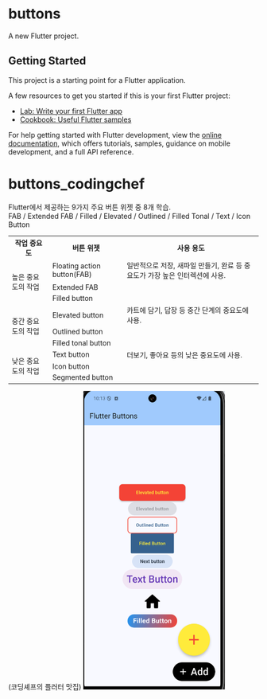 # buttons

A new Flutter project.

## Getting Started

This project is a starting point for a Flutter application.

A few resources to get you started if this is your first Flutter project:

- [Lab: Write your first Flutter app](https://docs.flutter.dev/get-started/codelab)
- [Cookbook: Useful Flutter samples](https://docs.flutter.dev/cookbook)

For help getting started with Flutter development, view the
[online documentation](https://docs.flutter.dev/), which offers tutorials,
samples, guidance on mobile development, and a full API reference.
# buttons_codingchef

Flutter에서 제공하는 9가지 주요 버튼 위젯 중 8개 학습.   
FAB / Extended FAB / Filled / Elevated / Outlined / Filled Tonal / Text / Icon Button   

<table>
  <tr>
    <th>작업 중요도</th>
    <th>버튼 위젯</th>
    <th>사용 용도</th>
  </tr>
  <tr>
    <td rowspan="3">높은 중요도의 작업</td>
    <td>Floating action button(FAB)</td>
    <td rowsapn="3">일반적으로 저장, 새파일 만들기, 완료 등 중요도가 가장 높은 인터렉션에 사용.</td>
  </tr>
  <tr>
    <td>Extended FAB</td>
  </tr>
    <tr>
    <td>Filled button</td>
  </tr>
    <tr>
    <td rowspan="3">중간 중요도의 작업</td>
    <td>Elevated button</td>
    <td rowsapn="3">카트에 담기, 답장 등 중간 단계의 중요도에 사용.</td>
  </tr>
  <tr>
    <td>Outlined button</td>
  </tr>
    <tr>
    <td>Filled tonal button</td>
  </tr>
    <tr>
    <td rowspan="3">낮은 중요도의 작업</td>
    <td>Text button</td>
    <td rowsapn="3">더보기, 좋아요 등의 낮은 중요도에 사용.</td>
  </tr>
  <tr>
    <td>Icon button</td>
  </tr>
    <tr>
    <td>Segmented button</td>
  </tr>
</table>
(코딩셰프의 플러터 맛집)

<img src="buttons_ui.png" alt="Buttons UI" height="600" />